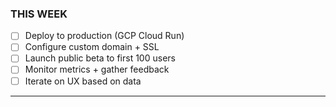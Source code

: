 ### THIS WEEK

- [ ] Deploy to production (GCP Cloud Run)
- [ ] Configure custom domain + SSL
- [ ] Launch public beta to first 100 users
- [ ] Monitor metrics + gather feedback
- [ ] Iterate on UX based on data

---
